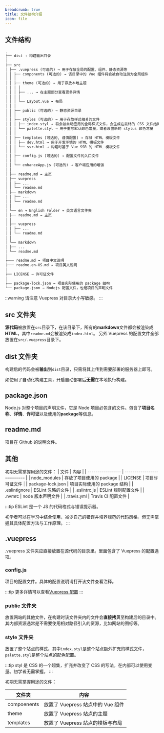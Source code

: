 ```yaml
---
breadcrumb: true
title: 文件结构介绍
icon: file
---
```


## 文件结构

```md
.
├── dist → 构建输出目录
│
├── src
│ ├── .vuepress (可选的) → 用于存放全局的配置、组件、静态资源等
│ │ ├── components (可选的) → 该目录中的 Vue 组件将会被自动注册为全局组件
│ │ │
│ │ ├── theme (可选的) → 用于存放本地主题
│ │ │ │
│ │ │ ├── ... → 在主题部分查看更多详情
│ │ │ │
│ │ │ └── Layout.vue → 布局
│ │ │
│ │ ├── public (可选的) → 静态资源目录
│ │ │
│ │ ├── styles (可选的) → 用于存放样式相关的文件
│ │ │ ├── index.styl → 将会被自动应用的全局样式文件，会生成在最终的 CSS 文件结尾，具有比默认样式更高的优先级。
│ │ │ └── palette.styl → 用于重写默认颜色常量，或者设置新的 stylus 颜色常量
│ │ │
│ │ ├── templates (可选的, 谨慎配置) → 存储 HTML 模板文件
│ │ │ ├── dev.html → 用于开发环境的 HTML 模板文件
│ │ │ └── ssr.html → 构建时基于 Vue SSR 的 HTML 模板文件
│ │ │
│ │ ├── config.js (可选的) → 配置文件的入口文件
│ │ │
│ │ └── enhanceApp.js (可选的) → 客户端应用的增强
│ │
│ ├── readme.md → 主页
│ ├── vuepress
│ │ ├── ...
│ │ └── readme.md
│ ├── markdown
│ │ ├── ...
│ │ └── readme.md
│ │
│ └── en → English Folder → 英文语言文件夹
│ ├── readme.md → 主页
│ │
│ ├── vuepress
│ │ ├── ...
│ │ └── readme.md
│ │
│ └── markdown
│ ├── ...
│ └── readme.md
│
├─── readme.md → 项目中文说明
├─── readme.en-US.md → 项目英文说明
│
├── LICENSE → 许可证文件
│
├── package-lock.json → 项目实际使用的 package 结构
└── package.json → Nodejs 配置文件，也是项目的声明文件
```

::warning
请注意 Vuepress 对目录大小写敏感。
:::

## src 文件夹

**源代码**被放置在`src`目录下，在该目录下，所有的**markdown**文件都会被渲染成**HTML**，其中`readme.md`会被渲染成`index.html`。 另外 Vuepress 的配置文件全部放置在`src/.vuepress`目录下。

## dist 文件夹

构建后的代码会被**输出**到`dist`目录，只需将其上传到需要部署的服务器上即可。

如使用了自动化构建工具，开启自动部署后**无需**在本地执行构建。

## package.json

Node.js 对整个项目的声明文件，它是 Node 项目必包含的文件。包含了**项目名称**、**详情**、**许可证**以及使用的**package**等信息。

## readme.md

项目在 Github 的说明文件。

## 其他

初期无需掌握用途的文件：
| 文件 | 内容 |
| ----------------- | --------------------------- |
| node_modules | 存放了项目使用的 package |
| LICENSE | 项目许可证文件 |
| package-lock.json | 项目实际使用的 package 结构 |
| .eslintignore | ESLint 忽略的文件 |
| .eslintrc.js | ESLint 规则配置文件 |
| .nvmrc | node 版本声明文件 |
| .travis.yml | Travis CI 配置文件 |

:::tip
ESLint 是一个 JS 的代码格式与错误提示器。

初学者可以在学习中结合使用，减少自己的错误并培养规范的代码风格。但无需掌握其具体配置方法与工作原理。
:::

## .vuepress

.vuepress 文件夹应直接放置在源代码的目录里。里面包含了 Vuepress 的配置选项。

### config.js

项目的配置文件。具体的配置说明请打开该文件查看注释。

:::tip
更多详情可以查看[Vuepress 配置](https://v1.vuepress.vuejs.org/zh/config/)
:::

### public 文件夹

放置网站的其他文件，在构建时该文件夹内的文件会**直接拷贝**至构建后的目录中。其内部资源通常是不需要使用相对路径引入的资源，比如网站的图标等。

### style 文件夹

放置了整个站点的样式，其中`index.styl`是整个站点额外扩充的样式文件，`palette.styl`是整个站点的配色配置。

:::tip
styl 是 CSS 的一个超集，扩充并改变了 CSS 的写法，在内部可以使用变量。初学者无需掌握。
:::

初期无需掌握用途的文件：

| 文件夹      | 内容                              |
| ----------- | --------------------------------- |
| compoenents | 放置了 Vuepress 站点中的 Vue 组件 |
| theme       | 放置了 Vuepress 站点的主题        |
| templates   | 放置了 Vuepress 站点的模板与布局  |
